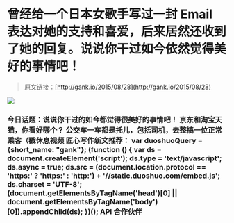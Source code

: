 # 曾经给一个日本女歌手写过一封 Email 表达对她的支持和喜爱，后来居然还收到了她的回复。说说你干过如今依然觉得美好的事情吧！

> 原文链接：[http://gank.io/2015/08/28](http://gank.io/2015/08/28)

![](http://ww4.sinaimg.cn/large/610dc034gw1evi6jh2mllj20gy0bgwf1.jpg)

### 今日话题：说说你干过的如今都觉得很美好的事情吧！                                                                        京东和淘宝天猫，你看好哪个？                                                                                            公交车一车都是托儿，包括司机，去整搞一位正常乘客（戳休息视频                                                                                    匠心写作新文推荐：                                                                                var duoshuoQuery = {short_name: "gank"};    (function () {        var ds = document.createElement('script');        ds.type = 'text/javascript';        ds.async = true;        ds.src = (document.location.protocol == 'https:' ? 'https:' : 'http:') + '//static.duoshuo.com/embed.js';        ds.charset = 'UTF-8';        (document.getElementsByTagName('head')[0]        || document.getElementsByTagName('body')[0]).appendChild(ds);    })();                                API                            合作伙伴                                    


